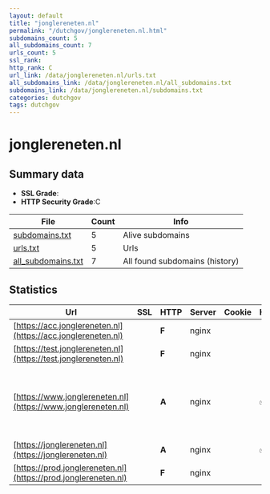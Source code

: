 ```yaml
---
layout: default
title: "jonglereneten.nl"
permalink: "/dutchgov/jonglereneten.nl.html"
subdomains_count: 5
all_subdomains_count: 7
urls_count: 5
ssl_rank: 
http_rank: C
url_link: /data/jonglereneten.nl/urls.txt
all_subdomains_link: /data/jonglereneten.nl/all_subdomains.txt
subdomains_link: /data/jonglereneten.nl/subdomains.txt
categories: dutchgov
tags: dutchgov
---
```



# jonglereneten.nl
## Summary data


 - **SSL Grade**:
 - **HTTP Security Grade**:C


| File       | Count | Info |
|------------|-------|------|
|[subdomains.txt](/DutchGovScope/data/jonglereneten.nl/subdomains.txt)|5|Alive subdomains|
|[urls.txt](/DutchGovScope/data/jonglereneten.nl/urls.txt)|5|Urls|
|[all_subdomains.txt](/DutchGovScope/data/jonglereneten.nl/all_subdomains.txt)|7|All found subdomains (history)|


## Statistics


| Url | SSL | HTTP | Server | Cookie | HSTS | CORS | CTO | CSP | XFO | XXP | RP |FP| Tech |Title |
|--------|-------|-------|------|------|------|------|------|------|------|------|------|------|------|------|
|[https://acc.jonglereneten.nl](https://acc.jonglereneten.nl)| | **F**|nginx| | | | | | | | :white_check_mark: | |Basic Nginx|401 Authorizatio...|
|[https://test.jonglereneten.nl](https://test.jonglereneten.nl)| | **F**|nginx| | | | | | | | :white_check_mark: | |Basic Nginx|401 Authorizatio...|
|[https://www.jonglereneten.nl](https://www.jonglereneten.nl)| | **A**|nginx| |:white_check_mark: | | | :white_check_mark:| :white_check_mark: | :white_check_mark: | :white_check_mark: | |Bootstrap Drupal:10 HSTS Nginx PHP Slick YouTube jQuery|Wat is Jong Lere...|
|[https://jonglereneten.nl](https://jonglereneten.nl)| | **A**|nginx| |:white_check_mark: | | | :white_check_mark:| :white_check_mark: | :white_check_mark: | :white_check_mark: | |HSTS Nginx|301 Moved Perman...|
|[https://prod.jonglereneten.nl](https://prod.jonglereneten.nl)| | **F**|nginx| | | | | | | | :white_check_mark: | |HSTS Nginx|301 Moved Perman...|

